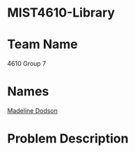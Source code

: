 # MIST4610-Library

# Team Name
4610 Group 7

# Names
[Madeline Dodson](github.com/mpd62417/)


# Problem Description

